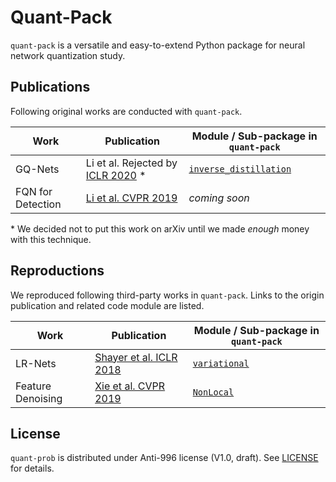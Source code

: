 # Quant-Pack
`quant-pack` is a versatile and easy-to-extend Python package for neural 
network quantization study.

## Publications
Following original works are conducted with `quant-pack`.

Work | Publication | Module / Sub-package in `quant-pack`
-----|--------------------|-----------------------
GQ-Nets | Li et al. Rejected by [ICLR 2020](https://openreview.net/forum?id=Hkx3ElHYwS) \* | [`inverse_distillation`](quant_pack/deprecated/models/inverse_distillation)
FQN for Detection | [Li et al. CVPR 2019](http://openaccess.thecvf.com/content_CVPR_2019/html/Li_Fully_Quantized_Network_for_Object_Detection_CVPR_2019_paper.html) | *coming soon*

\* We decided not to put this work on arXiv until we made *enough* money with this technique.

## Reproductions
We reproduced following third-party works in `quant-pack`. Links to the 
origin publication and related code module are listed.

Work | Publication | Module / Sub-package in `quant-pack`
-----|--------------------|-----------------------
LR-Nets | [Shayer et al. ICLR 2018](https://openreview.net/forum?id=BySRH6CpW) | [`variational`](quant_pack/deprecated/models/variational)
Feature Denoising | [Xie et al. CVPR 2019](https://arxiv.org/abs/1812.03411) | [`NonLocal`](quant_pack/deprecated/models/variational/_components.py)

## License
`quant-prob` is distributed under Anti-996 license (V1.0, draft). See [LICENSE](LICENSE) for details.
